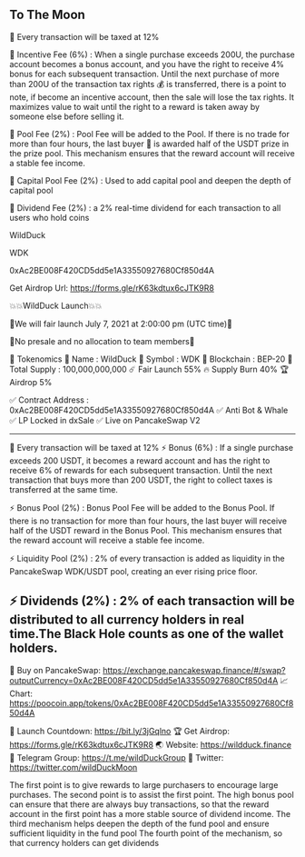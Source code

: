 ## To The Moon

🏧 Every transaction will be taxed at 12%

🚀 Incentive Fee (6%) : When a single purchase exceeds 200U, the purchase account becomes a bonus account, and you have the right to receive 4% bonus for each subsequent transaction. Until the next purchase of more than 200U of the transaction tax rights 💰 is transferred, there is a point to note, if become an incentive account, then the sale will lose the tax rights. It maximizes value to wait until the right to a reward is taken away by someone else before selling it.

🚀 Pool Fee (2%) : Pool Fee will be added to the Pool. If there is no trade for more than four hours, the last buyer 👨 is awarded half of the USDT prize in the prize pool. This mechanism ensures that the reward account will receive a stable fee income.

🚀 Capital Pool Fee (2%) : Used to add capital pool and deepen the depth of capital pool

🚀 Dividend Fee (2%) : a 2% real-time dividend for each transaction to all users who hold coins



WildDuck

WDK

0xAc2BE008F420CD5dd5e1A33550927680Cf850d4A




Get Airdrop Url:
https://forms.gle/rK63kdtux6cJTK9R8




💥💥WildDuck Launch💥💥

🚀We will fair launch July 7, 2021 at 2:00:00 pm (UTC time)🚀

📌No presale and no allocation to team members📌

🔴 Tokenomics
💠 Name : WildDuck
💠 Symbol : WDK
💠 Blockchain : BEP-20
💠 Total Supply : 100,000,000,000
☄️ Fair Launch 55%
🔥 Supply Burn 40%
🏆 Airdrop 5%

✅ Contract Address :  0xAc2BE008F420CD5dd5e1A33550927680Cf850d4A
✅ Anti Bot & Whale
✅ LP Locked in dxSale
✅ Live on PancakeSwap V2

--------------------------------------------------------------
📣 Every transaction will be taxed at 12%
⚡️ Bonus (6%) : If a single purchase exceeds 200 USDT, it becomes a reward account and has the right to receive 6% of rewards for each subsequent transaction. Until the next transaction that buys more than 200 USDT, the right to collect taxes is transferred at the same time.

⚡️ Bonus Pool (2%) : Bonus Pool Fee will be added to the Bonus Pool. If there is no transaction for more than four hours, the last buyer will receive half of the USDT reward in the Bonus Pool. This mechanism ensures that the reward account will receive a stable fee income.

⚡️ Liquidity Pool (2%) : 2% of every transaction is added as liquidity in the PancakeSwap WDK/USDT pool, creating an ever rising price floor.

⚡️ Dividends (2%) : 2% of each transaction will be distributed to all currency holders in real time.The Black Hole counts as one of the wallet holders.
--------------------------------------------------------------

🥞 Buy on PancakeSwap: https://exchange.pancakeswap.finance/#/swap?outputCurrency=0xAc2BE008F420CD5dd5e1A33550927680Cf850d4A
📈 Chart: https://poocoin.app/tokens/0xAc2BE008F420CD5dd5e1A33550927680Cf850d4A

📌 Launch Countdown: https://bit.ly/3jGqlno
🏆 Get Airdrop: https://forms.gle/rK63kdtux6cJTK9R8
🌏 Website: https://wildduck.finance
🏧 Telegram Group: https://t.me/wildDuckGroup
📣 Twitter: https://twitter.com/wildDuckMoon






The first point is to give rewards to large purchasers to encourage large purchases.
The second point is to assist the first point. The high bonus pool can ensure that there are always buy transactions, so that the reward account in the first point has a more stable source of dividend income.
The third mechanism helps deepen the depth of the fund pool and ensure sufficient liquidity in the fund pool
The fourth point of the mechanism, so that currency holders can get dividends



